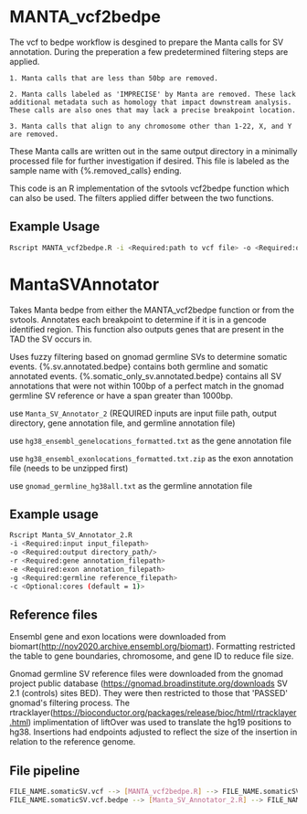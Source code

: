 # MANTA_vcf2bedpe

The vcf to bedpe workflow is desgined to prepare the Manta calls for SV annotation. During the preperation a few predetermined filtering steps are applied.
	
	1. Manta calls that are less than 50bp are removed. 
	
	2. Manta calls labeled as 'IMPRECISE' by Manta are removed. These lack additional metadata such as homology that impact downstream analysis. These calls are also ones that may lack a precise breakpoint location.
	
	3. Manta calls that align to any chromosome other than 1-22, X, and Y are removed. 

These Manta calls are written out in the same output directory in a minimally processed file for further investigation if desired. This file is labeled as the sample name with {%.removed_calls} ending.

This code is an R implementation of the svtools vcf2bedpe function which can also be used. The filters applied differ between the two functions.

## Example Usage
```bash
Rscript MANTA_vcf2bedpe.R -i <Required:path to vcf file> -o <Required:output_directory_path/>
```


# MantaSVAnnotator
Takes Manta bedpe from either the MANTA_vcf2bedpe function or from the svtools. Annotates each breakpoint to determine if it is in a gencode identified region. 
This function also outputs genes that are present in the TAD the SV occurs in.

Uses fuzzy filtering based on gnomad germline SVs to determine somatic events. {%.sv.annotated.bedpe} contains both germline and somatic annotated events.  {%.somatic_only_sv.annotated.bedpe} contains all SV annotations that were not within 100bp of a perfect match in the gnomad germline SV reference or have a span greater than 1000bp.

use `Manta_SV_Annotator_2` (REQUIRED inputs are input fiile path, output directory, gene annotation file, and germline annotation file)

use `hg38_ensembl_genelocations_formatted.txt` as the gene annotation file

use `hg38_ensembl_exonlocations_formatted.txt.zip` as the exon annotation file (needs to be unzipped first)

use `gnomad_germline_hg38all.txt` as the germline annotation file

## Example usage

```bash
Rscript Manta_SV_Annotator_2.R 
-i <Required:input input_filepath> 
-o <Required:output directory_path/> 
-r <Required:gene annotation_filepath> 
-e <Required:exon annotation_filepath>
-g <Required:germline reference_filepath> 
-c <Optional:cores (default = 1)>
```

## Reference files 
Ensembl gene and exon locations were downloaded from biomart(http://nov2020.archive.ensembl.org/biomart). Formatting restricted the table to gene boundaries, chromosome, and gene ID to reduce file size. 

Gnomad germline SV reference files were downloaded from the gnomad project public database (https://gnomad.broadinstitute.org/downloads SV 2.1 (controls) sites BED). They were then restricted to those that 'PASSED' gnomad's filtering process. The rtracklayer(https://bioconductor.org/packages/release/bioc/html/rtracklayer.html) implimentation of liftOver was used to translate the hg19 positions to hg38. Insertions had endpoints adjusted to reflect the size of the insertion in relation to the reference genome.

## File pipeline
```bash
FILE_NAME.somaticSV.vcf --> [MANTA_vcf2bedpe.R] --> FILE_NAME.somaticSV.vcf.bedpe + FILE_NAME.somaticSV.vcf_removed_calls
FILE_NAME.somaticSV.vcf.bedpe --> [Manta_SV_Annotator_2.R] --> FILE_NAME.somaticSV.somatic_only_sv.annotated.bedpe + FILE_NAME.somaticSV.sv.annotated.bedpe
```

